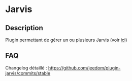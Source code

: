 Jarvis 
======

Description 
-----------

Plugin permettant de gérer un ou plusieurs Jarvis (voir
[ici](:https://github.com/alexylem/jarvis))

FAQ 
---

Changelog détaillé :
<https://github.com/jeedom/plugin-jarvis/commits/stable>
